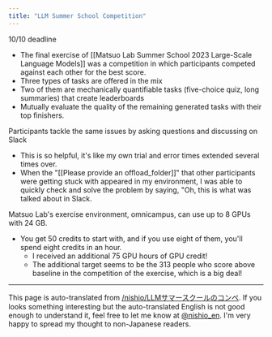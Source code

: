 ```yaml
---
title: "LLM Summer School Competition"
---
```


10/10 deadline
- The final exercise of [[Matsuo Lab Summer School 2023 Large-Scale Language Models]] was a competition in which participants competed against each other for the best score.
- Three types of tasks are offered in the mix
- Two of them are mechanically quantifiable tasks (five-choice quiz, long summaries) that create leaderboards
- Mutually evaluate the quality of the remaining generated tasks with their top finishers.

Participants tackle the same issues by asking questions and discussing on Slack
- This is so helpful, it's like my own trial and error times extended several times over.
- When the "[[Please provide an offload_folder]]" that other participants were getting stuck with appeared in my environment, I was able to quickly check and solve the problem by saying, "Oh, this is what was talked about in Slack.

Matsuo Lab's exercise environment, omnicampus, can use up to 8 GPUs with 24 GB.
- You get 50 credits to start with, and if you use eight of them, you'll spend eight credits in an hour.
    - I received an additional 75 GPU hours of GPU credit!
    - The additional target seems to be the 313 people who score above baseline in the competition of the exercise, which is a big deal!

---
This page is auto-translated from [/nishio/LLMサマースクールのコンペ](https://scrapbox.io/nishio/LLMサマースクールのコンペ). If you looks something interesting but the auto-translated English is not good enough to understand it, feel free to let me know at [@nishio_en](https://twitter.com/nishio_en). I'm very happy to spread my thought to non-Japanese readers.
